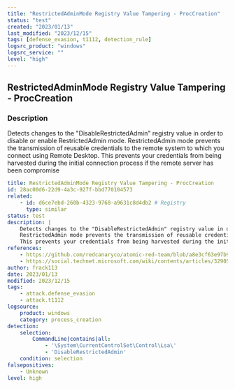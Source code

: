```yaml
---
title: "RestrictedAdminMode Registry Value Tampering - ProcCreation"
status: "test"
created: "2023/01/13"
last_modified: "2023/12/15"
tags: [defense_evasion, t1112, detection_rule]
logsrc_product: "windows"
logsrc_service: ""
level: "high"
---
```


## RestrictedAdminMode Registry Value Tampering - ProcCreation

### Description

Detects changes to the "DisableRestrictedAdmin" registry value in order to disable or enable RestrictedAdmin mode.
RestrictedAdmin mode prevents the transmission of reusable credentials to the remote system to which you connect using Remote Desktop.
This prevents your credentials from being harvested during the initial connection process if the remote server has been compromise


```yml
title: RestrictedAdminMode Registry Value Tampering - ProcCreation
id: 28ac00d6-22d9-4a3c-927f-bbd770104573
related:
    - id: d6ce7ebd-260b-4323-9768-a9631c8d4db2 # Registry
      type: similar
status: test
description: |
    Detects changes to the "DisableRestrictedAdmin" registry value in order to disable or enable RestrictedAdmin mode.
    RestrictedAdmin mode prevents the transmission of reusable credentials to the remote system to which you connect using Remote Desktop.
    This prevents your credentials from being harvested during the initial connection process if the remote server has been compromise
references:
    - https://github.com/redcanaryco/atomic-red-team/blob/a8e3cf63e97b973a25903d3df9fd55da6252e564/atomics/T1112/T1112.md
    - https://social.technet.microsoft.com/wiki/contents/articles/32905.remote-desktop-services-enable-restricted-admin-mode.aspx
author: frack113
date: 2023/01/13
modified: 2023/12/15
tags:
    - attack.defense_evasion
    - attack.t1112
logsource:
    product: windows
    category: process_creation
detection:
    selection:
        CommandLine|contains|all:
            - '\System\CurrentControlSet\Control\Lsa\'
            - 'DisableRestrictedAdmin'
    condition: selection
falsepositives:
    - Unknown
level: high

```
